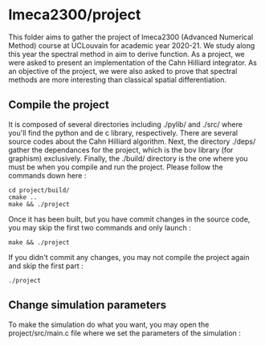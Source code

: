 # lmeca2300/project

This folder aims to gather the project of lmeca2300 (Advanced Numerical Method) course at UCLouvain for academic year 2020-21. We study along this year the spectral method in aim to derive function. As a project, we were asked to present an implementation of the Cahn Hilliard integrator. As an objective of the project, we were also asked to prove that spectral methods are more interesting than classical spatial differentiation.

## Compile the project

It is composed of several directories including ./pylib/ and ./src/ where you'll find the python and de c library, respectively.
There are several source codes about the Cahn Hilliard algorithm.
Next, the directory ./deps/ gather the dependances for the project, which is the bov library (for graphism) exclusively.
Finally, the ./build/ directory is the one where you must be when you compile and run the project. Please follow the commands down here :

	cd project/build/
	cmake ..
	make && ./project

Once it has been built, but you have commit changes in the source code, you may skip the first two commands and only launch :

	make && ./project

If you didn't commit any changes, you may not compile the project again and skip the first part :

	./project

## Change simulation parameters

To make the simulation do what you want, you may open the project/src/main.c file where we set the parameters of the simulation :